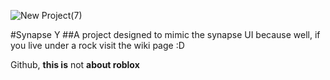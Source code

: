 ![New Project(7)](https://github.com/user-attachments/assets/b4ee3f21-bc31-49f2-82c4-ff2d00c9947e)

#Synapse Y
##A project designed to mimic the synapse UI because well, if you live under a rock visit the wiki page :D

Github, **this is** not **about roblox**
